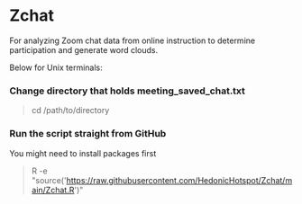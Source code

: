 # Zchat
For analyzing Zoom chat data from online instruction to determine participation and generate word clouds.

Below for Unix terminals:

### Change directory that holds meeting_saved_chat.txt
	
> cd /path/to/directory
 
### Run the script straight from GitHub
 You might need to install packages first
	
> R -e "source('https://raw.githubusercontent.com/HedonicHotspot/Zchat/main/Zchat.R')"
